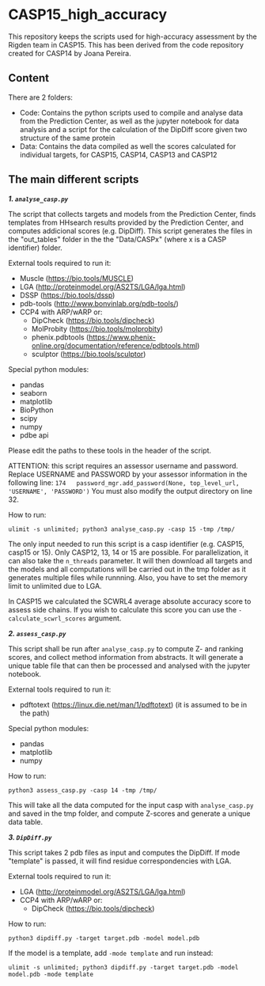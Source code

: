 # CASP15_high_accuracy

This repository keeps the scripts used for high-accuracy assessment by the Rigden team in CASP15. This has been derived from the code repository created for CASP14 by Joana Pereira. 

## Content

There are 2 folders:

 - Code: Contains the python scripts used to compile and analyse data from the Prediction Center, as well as the jupyter notebook for data analysis and a script for the calculation of the DipDiff score given two structure of the same protein
 - Data: Contains the data compiled as well the scores calculated for individual targets, for CASP15, CASP14, CASP13 and CASP12

## The main different scripts

***1. ```analyse_casp.py```***

The script that collects targets and models from the Prediction Center, finds templates from HHsearch results provided by the Prediction Center, and computes addicional scores (e.g. DipDiff). This script generates the files in the "out_tables" folder in the the "Data/CASPx" (where x is a CASP identifier) folder.

External tools required to run it:

 - Muscle (https://bio.tools/MUSCLE)
 - LGA (http://proteinmodel.org/AS2TS/LGA/lga.html)
 - DSSP (https://bio.tools/dssp)
 - pdb-tools (http://www.bonvinlab.org/pdb-tools/)
 - CCP4 with ARP/wARP or:
   - DipCheck (https://bio.tools/dipcheck)
   - MolProbity (https://bio.tools/molprobity)
   - phenix.pdbtools (https://www.phenix-online.org/documentation/reference/pdbtools.html)
   - sculptor (https://bio.tools/sculptor)

Special python modules:
 - pandas
 - seaborn
 - matplotlib
 - BioPython
 - scipy
 - numpy
 - pdbe api

Please edit the paths to these tools in the header of the script.

ATTENTION: this script requires an assessor username and password. Replace USERNAME and PASSWORD by your assessor information in the following line: ```174   password_mgr.add_password(None, top_level_url, 'USERNAME', 'PASSWORD')```
You must also modify the output directory on line 32. 

How to run: 

```
ulimit -s unlimited; python3 analyse_casp.py -casp 15 -tmp /tmp/
```

The only input needed to run this script is a casp identifier (e.g. CASP15, casp15 or 15). Only CASP12, 13, 14 or 15 are possible. For parallelization, it can also take the ```n_threads``` parameter. It will then download all targets and the models and all computations will be carried out in the tmp folder as it generates multiple files while runnning. Also, you have to set the memory limit to unlimited due to LGA.

In CASP15 we calculated the SCWRL4 average absolute accuracy score to assess side chains. If you wish to calculate this score you can use the `-calculate_scwrl_scores` argument.


***2. ```assess_casp.py```***

This script shall be run after ```analyse_casp.py``` to compute Z- and ranking scores, and collect method information from abstracts. It will generate a unique table file that can then be processed and analysed with the jupyter notebook. 

External tools required to run it:

 - pdftotext (https://linux.die.net/man/1/pdftotext) (it is assumed to be in the path)

Special python modules:
 - pandas
 - matplotlib
 - numpy

How to run: 

```
python3 assess_casp.py -casp 14 -tmp /tmp/
```

This will take all the data computed for the input casp with ```analyse_casp.py``` and saved in the tmp folder, and compute Z-scores and generate a unique data table.


***3. ```DipDiff.py```***

This script takes 2 pdb files as input and computes the DipDiff. If mode "template" is passed, it will find residue correspondencies with LGA.

External tools required to run it:

 - LGA (http://proteinmodel.org/AS2TS/LGA/lga.html)
 - CCP4 with ARP/wARP or:
   - DipCheck (https://bio.tools/dipcheck)

How to run: 

```
python3 dipdiff.py -target target.pdb -model model.pdb
```

If the model is a template, add ```-mode template``` and run instead:

```
ulimit -s unlimited; python3 dipdiff.py -target target.pdb -model model.pdb -mode template
```


